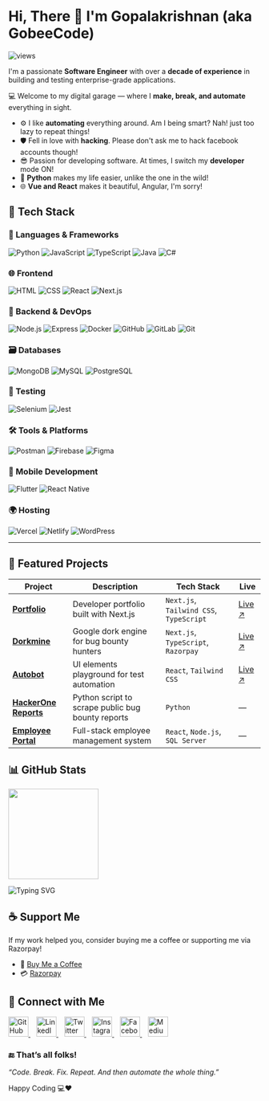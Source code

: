 
<h1 align="left"> Hi, There 👋 I'm Gopalakrishnan (aka GobeeCode)</h1>

<p align="left">
  <img src="https://komarev.com/ghpvc/?username=gobeecode&style=flat-square&color=red" alt="views"/>
</p>

I'm a passionate **Software Engineer** with over a **decade of experience** in building and testing enterprise-grade applications.

💻 Welcome to my digital garage — where I **make, break, and automate** everything in sight.
- ⚙️ I like **automating** everything around. Am I being smart? Nah! just too lazy to repeat things!
- 🛡️ Fell in love with **hacking**. Please don't ask me to hack facebook accounts though!
- 😎 Passion for developing software. At times, I switch my **developer** mode ON!
- 🐍 **Python** makes my life easier, unlike the one in the wild!
- 🌐 **Vue and React** makes it beautiful, Angular, I'm sorry!



## 🧠 Tech Stack

### 🧰 Languages & Frameworks
![Python](https://img.shields.io/badge/-Python-3776AB?style=flat&logo=python&logoColor=white)
![JavaScript](https://img.shields.io/badge/-JavaScript-F7DF1E?style=flat&logo=javascript&logoColor=black)
![TypeScript](https://img.shields.io/badge/-TypeScript-3178C6?style=flat&logo=typescript&logoColor=white)
![Java](https://img.shields.io/badge/-Java-007396?style=flat&logo=java&logoColor=white)
![C#](https://img.shields.io/badge/-C%23-239120?style=flat&logo=c-sharp&logoColor=white)

### 🌐 Frontend
![HTML](https://img.shields.io/badge/-HTML5-E34F26?style=flat&logo=html5&logoColor=white)
![CSS](https://img.shields.io/badge/-CSS3-1572B6?style=flat&logo=css3&logoColor=white)
![React](https://img.shields.io/badge/-React-61DAFB?style=flat&logo=react&logoColor=black)
![Next.js](https://img.shields.io/badge/-Next.js-000000?style=flat&logo=nextdotjs&logoColor=white)

### 🔧 Backend & DevOps
![Node.js](https://img.shields.io/badge/-Node.js-339933?style=flat&logo=node.js&logoColor=white)
![Express](https://img.shields.io/badge/-Express-000000?style=flat&logo=express&logoColor=white)
![Docker](https://img.shields.io/badge/-Docker-2496ED?style=flat&logo=docker&logoColor=white)
![GitHub](https://img.shields.io/badge/-GitHub-181717?style=flat&logo=github)
![GitLab](https://img.shields.io/badge/-GitLab-FCA121?style=flat&logo=gitlab)
![Git](https://img.shields.io/badge/-Git-F05032?style=flat&logo=git&logoColor=white)

### 🗃️ Databases
![MongoDB](https://img.shields.io/badge/-MongoDB-47A248?style=flat&logo=mongodb&logoColor=white)
![MySQL](https://img.shields.io/badge/-MySQL-4479A1?style=flat&logo=mysql&logoColor=white)
![PostgreSQL](https://img.shields.io/badge/-PostgreSQL-4169E1?style=flat&logo=postgresql&logoColor=white)

### 🧪 Testing
![Selenium](https://img.shields.io/badge/-Selenium-43B02A?style=flat&logo=selenium&logoColor=white)
![Jest](https://img.shields.io/badge/-Jest-C21325?style=flat&logo=jest&logoColor=white)

### 🛠 Tools & Platforms
![Postman](https://img.shields.io/badge/-Postman-FF6C37?style=flat&logo=postman&logoColor=white)
![Firebase](https://img.shields.io/badge/-Firebase-FFCA28?style=flat&logo=firebase&logoColor=black)
![Figma](https://img.shields.io/badge/-Figma-F24E1E?style=flat&logo=figma&logoColor=white)

### 📱 Mobile Development
![Flutter](https://img.shields.io/badge/-Flutter-02569B?style=flat&logo=flutter&logoColor=white)
![React Native](https://img.shields.io/badge/-React_Native-61DAFB?style=flat&logo=react&logoColor=black)

### 🌍 Hosting
![Vercel](https://img.shields.io/badge/-Vercel-000000?style=flat&logo=vercel&logoColor=white)
![Netlify](https://img.shields.io/badge/-Netlify-00C7B7?style=flat&logo=netlify&logoColor=white)
![WordPress](https://img.shields.io/badge/-WordPress-21759B?style=flat&logo=wordpress&logoColor=white)

---

## 🧩 Featured Projects

| Project | Description | Tech Stack | Live |
|--------|-------------|------------|------|
| **[Portfolio](https://github.com/gobeecode/gopalakrishnan)** | Developer portfolio built with Next.js | `Next.js`, `Tailwind CSS`, `TypeScript` | [Live ↗](https://gopalakrishnan.vercel.app) |
| **[Dorkmine](https://github.com/gobeecode/dorkmine)** | Google dork engine for bug bounty hunters | `Next.js`, `TypeScript`, `Razorpay` | [Live ↗](https://dorkmine.vercel.app) |
| **[Autobot](https://github.com/gobeecode/autobot)** | UI elements playground for test automation | `React`, `Tailwind CSS` | [Live ↗](https://autobot.vercel.app) |
| **[HackerOne Reports](https://github.com/gobeecode/bug-bounty-reports-hackerone)** | Python script to scrape public bug bounty reports | `Python` | — |
| **[Employee Portal](https://github.com/gobeecode/sern-employee-portal)** | Full-stack employee management system | `React`, `Node.js`, `SQL Server` | — |

## 📊 GitHub Stats

<p align="left">
  <img src="https://github-readme-stats.vercel.app/api?username=gobeecode&show_icons=true&theme=aura_dark" height="180" />
</p>

![Typing SVG](https://readme-typing-svg.demolab.com?font=Roboto&weight=500&size=30&duration=2000&pause=1000&color=F85C4D&center=false&vCenter=true&random=true&width=500&height=50&lines=Developer+%F0%9F%92%BB+;Automation+Tester+%F0%9F%94%8E+;Bug+Bounty+Hunter+%F0%9F%90%9E+;Open+Source+Enthusiast+%F0%9F%98%89+)


## ☕ Support Me

If my work helped you, consider buying me a coffee or supporting me via Razorpay!

- 🧾 [Buy Me a Coffee](https://www.buymeacoffee.com/gobeecode)
- 💳 [Razorpay](https://razorpay.me/@gobeecode)

## 🔗 Connect with Me

<p align="left"> 
  <a href="https://github.com/gobeecode" target="_blank"> <img src="https://img.icons8.com/fluency/48/github.png" alt="GitHub" width="40" height="40"/> </a>&nbsp;&nbsp; 
  <a href="https://linkedin.com/in/gobeecode" target="_blank"> <img src="https://img.icons8.com/fluency/48/linkedin.png" alt="LinkedIn" width="40" height="40"/> </a>&nbsp;&nbsp; 
  <a href="https://x.com/gobeecode" target="_blank"> <img src="https://img.icons8.com/fluency/48/twitterx.png" alt="Twitter X" width="40" height="40"/> </a>&nbsp;&nbsp; 
  <a href="https://instagram.com/gobeecode" target="_blank"> <img src="https://img.icons8.com/fluency/48/instagram-new.png" alt="Instagram" width="40" height="40"/> </a>&nbsp;&nbsp; 
  <a href="https://facebook.com/gobeecode" target="_blank"> <img src="https://img.icons8.com/fluency/48/facebook-new.png" alt="Facebook" width="40" height="40"/> </a>&nbsp;&nbsp; 
  <a href="https://medium.com/@gobeecode" target="_blank"> <img src="https://img.icons8.com/fluency/48/medium-logo.png" alt="Medium" width="40" height="40"/> </a> 
</p>


### 🔚 That’s all folks!

_“Code. Break. Fix. Repeat. And then automate the whole thing.”_

Happy Coding 💻❤️
